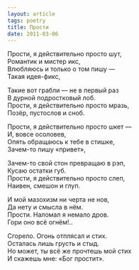 ```yaml
---
layout: article
tags: poetry
title: Прости
date: 2011-03-06
---
```


Прости, я действительно просто шут,<br>
Романтик и мистер икс,<br>
Влюбляюсь и только о том пишу —<br>
Такая идея-фикс,<br>

Такие вот грабли — не в первый раз<br>
В дурной подростковый лоб.<br>
Прости, я действительно просто мразь,<br>
Позёр, пустослов и сноб.<br>

Прости, я действительно просто шкет —<br>
И, вовсе осоловев,<br>
Опять обращаюсь к тебе в стишке,<br>
Зачем-то пишу «привет»,<br>

Зачем-то свой стон превращаю в рэп,<br>
Кусаю остатки губ.<br>
Прости, я действительно просто слеп,<br>
Наивен, смешон и глуп.<br>

И мой мазохизм ни черта не нов,<br>
Да нету и смысла в нём.<br>
Прости. Наломал я немало дров.<br>
Гори оно всё огнём!..<br>

Сгорело. Огонь отплясал и стих.<br>
Осталась лишь грусть и стыд.<br>
Но может, ты всё же прочтешь мой стих<br>
И скажешь мне: «Бог простит».
